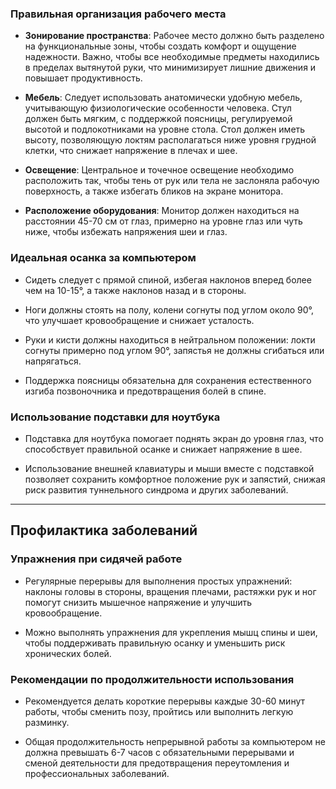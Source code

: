 
### Правильная организация рабочего места

- **Зонирование пространства**: Рабочее место должно быть разделено на функциональные зоны, чтобы создать комфорт и ощущение надежности. Важно, чтобы все необходимые предметы находились в пределах вытянутой руки, что минимизирует лишние движения и повышает продуктивность.

- **Мебель**: Следует использовать анатомически удобную мебель, учитывающую физиологические особенности человека. Стул должен быть мягким, с поддержкой поясницы, регулируемой высотой и подлокотниками на уровне стола. Стол должен иметь высоту, позволяющую локтям располагаться ниже уровня грудной клетки, что снижает напряжение в плечах и шее.

- **Освещение**: Центральное и точечное освещение необходимо расположить так, чтобы тень от рук или тела не заслоняла рабочую поверхность, а также избегать бликов на экране монитора.

- **Расположение оборудования**: Монитор должен находиться на расстоянии 45-70 см от глаз, примерно на уровне глаз или чуть ниже, чтобы избежать напряжения шеи и глаз.

### Идеальная осанка за компьютером

- Сидеть следует с прямой спиной, избегая наклонов вперед более чем на 10-15°, а также наклонов назад и в стороны.

- Ноги должны стоять на полу, колени согнуты под углом около 90°, что улучшает кровообращение и снижает усталость.

- Руки и кисти должны находиться в нейтральном положении: локти согнуты примерно под углом 90°, запястья не должны сгибаться или напрягаться.

- Поддержка поясницы обязательна для сохранения естественного изгиба позвоночника и предотвращения болей в спине.

### Использование подставки для ноутбука

- Подставка для ноутбука помогает поднять экран до уровня глаз, что способствует правильной осанке и снижает напряжение в шее.

- Использование внешней клавиатуры и мыши вместе с подставкой позволяет сохранить комфортное положение рук и запястий, снижая риск развития туннельного синдрома и других заболеваний.

---

## Профилактика заболеваний

### Упражнения при сидячей работе

- Регулярные перерывы для выполнения простых упражнений: наклоны головы в стороны, вращения плечами, растяжки рук и ног помогут снизить мышечное напряжение и улучшить кровообращение.

- Можно выполнять упражнения для укрепления мышц спины и шеи, чтобы поддерживать правильную осанку и уменьшить риск хронических болей.

### Рекомендации по продолжительности использования

- Рекомендуется делать короткие перерывы каждые 30-60 минут работы, чтобы сменить позу, пройтись или выполнить легкую разминку.

- Общая продолжительность непрерывной работы за компьютером не должна превышать 6-7 часов с обязательными перерывами и сменой деятельности для предотвращения переутомления и профессиональных заболеваний.

